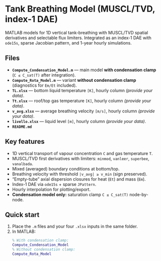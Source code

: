 # Tank Breathing Model (MUSCL/TVD, index-1 DAE)

MATLAB models for 1D vertical tank-breathing with MUSCL/TVD spatial derivatives and selectable flux limiters. Integrated as an index-1 DAE with `ode15s`, sparse Jacobian pattern, and 1-year hourly simulations.

## Files

- **`Compute_Condensation_Model.m`** — main model **with condensation clamp** (`C ≤ C_sat(T)` after integration).
- **`Compute_Rota_Model.m`**  — variant **without condensation clamp** (diagnostics for `Em/Et` included).
- **`TL.xlsx`** — bottom liquid temperature `[K]`, hourly column *(provide your data)*.
- **`Tt.xlsx`** — roof/top gas temperature `[K]`, hourly column *(provide your data)*.
- **`v_avg.xlsx`** — average breathing velocity `[m/s]`, hourly column *(provide your data)*.
- **`livello.xlsx`** — liquid level `[m]`, hourly column *(provide your data)*.
- **`README.md`**

## Key features

- 1D vertical transport of vapour concentration `C` and gas temperature `T`.
- MUSCL/TVD first derivatives with limiters: `minmod`, `vanleer`, `superbee`, `vanalbada`.
- Mixed (averaged) boundary conditions at bottom/top.
- Breathing velocity with threshold `|v_avg| ≥ v_min` (sign preserved).
- “Empty-tube” axial dispersion closures for heat (`Et`) and mass (`Em`).
- Index-1 DAE via `ode15s` + sparse `JPattern`.
- Hourly interpolation for plotting/export.
- **Condensation model only:** saturation clamp `C ≤ C_sat(T)` node-by-node.


## Quick start

1. Place the `.m` files and your four `.xlsx` inputs in the same folder.
2. In MATLAB:
   ```matlab
   % With condensation clamp:
   Compute_Condensation_Model
   % Without condensation clamp:
   Compute_Rota_Model

